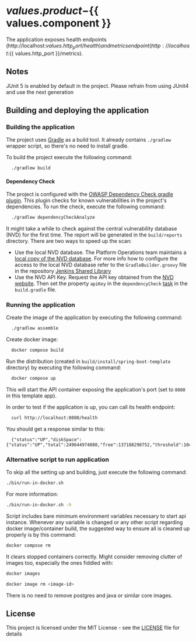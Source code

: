 # ${{ values.product }}-${{ values.component }}


The application exposes health endpoints (http://localhost:${{ values.http_port }}/health) and metrics endpoint
(http://localhost:${{ values.http_port }}/metrics).

## Notes

JUnit 5 is enabled by default in the project. Please refrain from using JUnit4 and use the next generation

## Building and deploying the application

### Building the application

The project uses [Gradle](https://gradle.org) as a build tool. It already contains
`./gradlew` wrapper script, so there's no need to install gradle.

To build the project execute the following command:

```bash
  ./gradlew build
```
#### Dependency Check

The project is configured with the [OWASP Dependency Check gradle plugin](https://jeremylong.github.io/DependencyCheck/dependency-check-gradle/index.html).
This plugin checks for known vulnerabilities in the project's dependencies. To run the check, execute the following command:

```bash
  ./gradlew dependencyCheckAnalyze
```

It might take a while to check against the central vulnerability database (NVD) for the first time. The report will be generated in the `build/reports` directory.
There are two ways to speed up the scan:

- Use the local NVD database. The Platform Operations team maintains a [local copy of the NVD database](https://github.com/hmcts/cnp-owaspdependencycheck-update/tree/master).
For more info how to configure the access to the local NVD database refer to the `GradleBuilder.groovy` file in the repository [Jenkins Shared Library](https://github.com/hmcts/cnp-jenkins-library)
- Use the NVD API Key. Request the API key obtained from the [NVD website](https://nvd.nist.gov/developers/request-an-api-key).
Then set the property `apiKey` in the `dependencyCheck` [task](https://jeremylong.github.io/DependencyCheck/dependency-check-gradle/configuration.html) in the `build.gradle` file.


### Running the application

Create the image of the application by executing the following command:

```bash
  ./gradlew assemble
```

Create docker image:

```bash
  docker compose build
```

Run the distribution (created in `build/install/spring-boot-template` directory)
by executing the following command:

```bash
  docker compose up
```

This will start the API container exposing the application's port
(set to `8080` in this template app).

In order to test if the application is up, you can call its health endpoint:

```bash
  curl http://localhost:8080/health
```

You should get a response similar to this:

```
  {"status":"UP","diskSpace":{"status":"UP","total":249644974080,"free":137188298752,"threshold":10485760}}
```

### Alternative script to run application

To skip all the setting up and building, just execute the following command:

```bash
./bin/run-in-docker.sh
```

For more information:

```bash
./bin/run-in-docker.sh -h
```

Script includes bare minimum environment variables necessary to start api instance. Whenever any variable is changed or any other script regarding docker image/container build, the suggested way to ensure all is cleaned up properly is by this command:

```bash
docker compose rm
```

It clears stopped containers correctly. Might consider removing clutter of images too, especially the ones fiddled with:

```bash
docker images

docker image rm <image-id>
```

There is no need to remove postgres and java or similar core images.

## License

This project is licensed under the MIT License - see the [LICENSE](LICENSE) file for details

